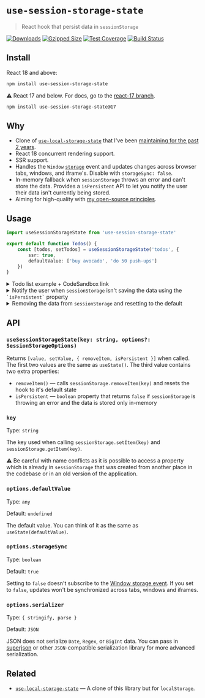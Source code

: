 # `use-session-storage-state`

> React hook that persist data in `sessionStorage`

[![Downloads](https://img.shields.io/npm/dm/use-session-storage-state)](https://www.npmjs.com/package/use-session-storage-state)
[![Gzipped Size](https://img.shields.io/bundlephobia/minzip/use-session-storage-state)](https://bundlephobia.com/result?p=use-session-storage-state)
[![Test Coverage](https://img.shields.io/codeclimate/coverage/astoilkov/use-session-storage-state)](https://codeclimate.com/github/astoilkov/use-session-storage-state/test_coverage)
[![Build Status](https://img.shields.io/github/workflow/status/astoilkov/use-session-storage-state/CI)](https://github.com/astoilkov/use-session-storage-state/actions/workflows/main.yml)

## Install

React 18 and above:
```bash
npm install use-session-storage-state
```

⚠️ React 17 and below. For docs, go to the [react-17 branch](https://github.com/astoilkov/use-session-storage-state/tree/react-17).
```bash
npm install use-session-storage-state@17
```

## Why

- Clone of [`use-local-storage-state`](https://github.com/astoilkov/use-local-storage-state) that I've been [maintaining for the past 2 years](https://github.com/astoilkov/use-local-storage-state/graphs/contributors).
- React 18 concurrent rendering support.
- SSR support.
- Handles the `Window` [`storage`](https://developer.mozilla.org/en-US/docs/Web/API/Window/storage_event) event and updates changes across browser tabs, windows, and iframe's. Disable with `storageSync: false`.
- In-memory fallback when `sessionStorage` throws an error and can't store the data. Provides a `isPersistent` API to let you notify the user their data isn't currently being stored.
- Aiming for high-quality with [my open-source principles](https://astoilkov.com/my-open-source-principles).

## Usage

```typescript
import useSessionStorageState from 'use-session-storage-state'

export default function Todos() {
    const [todos, setTodos] = useSessionStorageState('todos', {
        ssr: true,
        defaultValue: ['buy avocado', 'do 50 push-ups']
    })
}
```

<details>
<summary>Todo list example + CodeSandbox link</summary>
<p></p>

You can experiment with the example [here](https://codesandbox.io/s/todos-example-use-session-storage-state-pewbql?file=/src/App.tsx).

```tsx
import React, { useState } from 'react'
import useSessionStorageState from 'use-session-storage-state'

export default function Todos() {
    const [todos, setTodos] = useSessionStorageState('todos', {
        ssr: true,
        defaultValue: ['buy avocado']
    })
    const [query, setQuery] = useState('')

    function onClick() {
        setQuery('')
        setTodos([...todos, query])
    }

    return (
        <>
            <input value={query} onChange={e => setQuery(e.target.value)} />
            <button onClick={onClick}>Create</button>
            {todos.map(todo => (
                <div>{todo}</div>
            ))}
        </>
    )
}

```

</details>

<details>
<summary id="is-persistent">Notify the user when <code>sessionStorage</code> isn't saving the data using the <code>`isPersistent`</code> property</summary>
<p></p>

There are a few cases when `sessionStorage` [isn't available](https://github.com/astoilkov/use-session-storage-state/blob/7db8872397eae8b9d2421f068283286847f326ac/index.ts#L3-L11). The `isPersistent` property tells you if the data is persisted in `sessionStorage` or in-memory. Useful when you want to notify the user that their data won't be persisted.

```tsx
import React, { useState } from 'react'
import useSessionStorageState from 'use-session-storage-state'

export default function Todos() {
    const [todos, setTodos, { isPersistent }] = useSessionStorageState('todos', {
        defaultValue: ['buy avocado']
    })

    return (
        <>
            {todos.map(todo => (<div>{todo}</div>))}
            {!isPersistent && <span>Changes aren't currently persisted.</span>}
        </>
    )
}

```

</details>

<details>
<summary id="remove-item">Removing the data from <code>sessionStorage</code> and resetting to the default</summary>
<p></p>

The `removeItem()` method will reset the value to its default and will remove the key from the `sessionStorage`. It returns to the same state as when the hook was initially created.

```tsx
import useSessionStorageState from 'use-session-storage-state'

export default function Todos() {
    const [todos, setTodos, { removeItem }] = useSessionStorageState('todos', {
        defaultValue: ['buy avocado']
    })

    function onClick() {
        removeItem()
    }
}
```

</details>

## API

### `useSessionStorageState(key: string, options?: SessionStorageOptions)`

Returns `[value, setValue, { removeItem, isPersistent }]` when called. The first two values are the same as `useState()`. The third value contains two extra properties:
- `removeItem()` — calls `sessionStorage.removeItem(key)` and resets the hook to it's default state
- `isPersistent` — `boolean` property that returns `false` if `sessionStorage` is throwing an error and the data is stored only in-memory

### `key`

Type: `string`

The key used when calling `sessionStorage.setItem(key)` and `sessionStorage.getItem(key)`.

⚠️ Be careful with name conflicts as it is possible to access a property which is already in `sessionStorage` that was created from another place in the codebase or in an old version of the application.

### `options.defaultValue`

Type: `any`

Default: `undefined`

The default value. You can think of it as the same as `useState(defaultValue)`.

### `options.storageSync`

Type: `boolean`

Default: `true`

Setting to `false` doesn't subscribe to the [Window storage event](https://developer.mozilla.org/en-US/docs/Web/API/Window/storage_event). If you set to `false`, updates won't be synchronized across tabs, windows and iframes.

### `options.serializer`

Type: `{ stringify, parse }`

Default: `JSON`

JSON does not serialize `Date`, `Regex`, or `BigInt` data.  You can pass in [superjson](https://github.com/blitz-js/superjson) or other `JSON`-compatible serialization library for more advanced serialization.

## Related

- [`use-local-storage-state`](https://github.com/astoilkov/use-local-storage-state) — A clone of this library but for `localStorage`.
